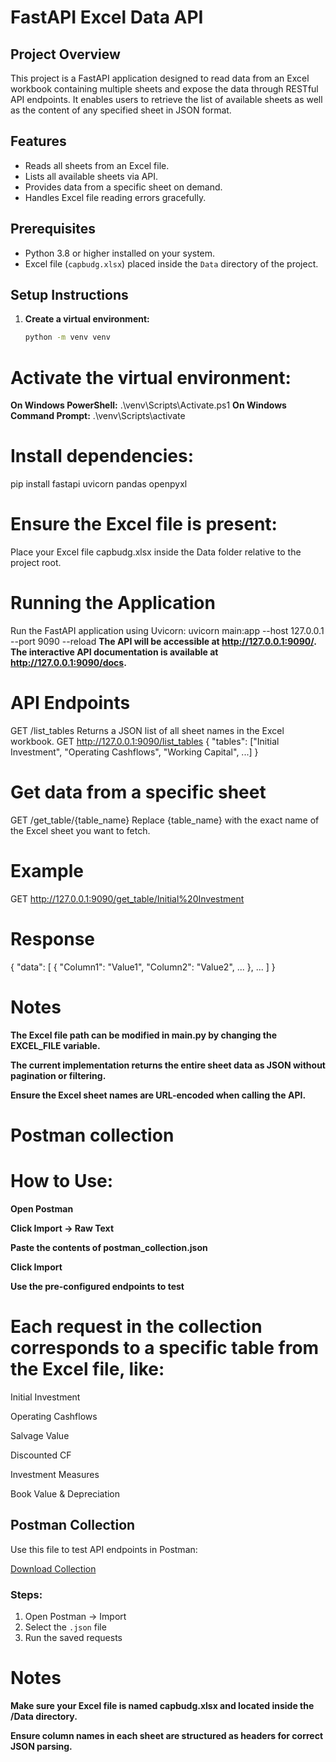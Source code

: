 # FastAPI Excel Data API

## Project Overview
This project is a FastAPI application designed to read data from an Excel workbook containing multiple sheets and expose the data through RESTful API endpoints. It enables users to retrieve the list of available sheets as well as the content of any specified sheet in JSON format.

## Features
- Reads all sheets from an Excel file.
- Lists all available sheets via API.
- Provides data from a specific sheet on demand.
- Handles Excel file reading errors gracefully.

## Prerequisites
- Python 3.8 or higher installed on your system.
- Excel file (`capbudg.xlsx`) placed inside the `Data` directory of the project.

## Setup Instructions

1. **Create a virtual environment:**

   ```bash
   python -m venv venv
# Activate the virtual environment:
   **On Windows PowerShell:**
      .\venv\Scripts\Activate.ps1
  **On Windows Command Prompt:**
      .\venv\Scripts\activate
# Install dependencies:
pip install fastapi uvicorn pandas openpyxl
# Ensure the Excel file is present:
Place your Excel file capbudg.xlsx inside the Data folder relative to the project root.
# Running the Application
Run the FastAPI application using Uvicorn:
uvicorn main:app --host 127.0.0.1 --port 9090 --reload
**The API will be accessible at http://127.0.0.1:9090/.**
**The interactive API documentation is available at http://127.0.0.1:9090/docs.**
# API Endpoints
GET /list_tables
Returns a JSON list of all sheet names in the Excel workbook.
GET http://127.0.0.1:9090/list_tables
{
  "tables": ["Initial Investment", "Operating Cashflows", "Working Capital", ...]
}
# Get data from a specific sheet
GET /get_table/{table_name}
Replace {table_name} with the exact name of the Excel sheet you want to fetch.

# Example
GET http://127.0.0.1:9090/get_table/Initial%20Investment
# Response
{
  "data": [
    { "Column1": "Value1", "Column2": "Value2", ... },
    ...
  ]
}
# Notes 
**The Excel file path can be modified in main.py by changing the EXCEL_FILE variable.**

**The current implementation returns the entire sheet data as JSON without pagination or filtering.**

**Ensure the Excel sheet names are URL-encoded when calling the API.**

# Postman collection
# How to Use:

**Open Postman**

**Click Import → Raw Text**

**Paste the contents of postman_collection.json**

**Click Import**

**Use the pre-configured endpoints to test**

# Each request in the collection corresponds to a specific table from the Excel file, like:

Initial Investment

Operating Cashflows

Salvage Value

Discounted CF

Investment Measures

Book Value & Depreciation

## Postman Collection

Use this file to test API endpoints in Postman:

 [Download Collection](./fastapi_excel.postman_collection.json)

### Steps:
1. Open Postman → Import
2. Select the `.json` file
3. Run the saved requests

# Notes

**Make sure your Excel file is named capbudg.xlsx and located inside the /Data directory.**

**Ensure column names in each sheet are structured as headers for correct JSON parsing.**







